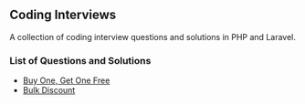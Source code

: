 ## Coding Interviews

A collection of coding interview questions and solutions in PHP and Laravel.

### List of Questions and Solutions

- [Buy One, Get One Free](https://github.com/whoami15/coding-interview/tree/buy-one-get-one-free)
- [Bulk Discount](https://github.com/whoami15/coding-interview/tree/bulk-discount)
